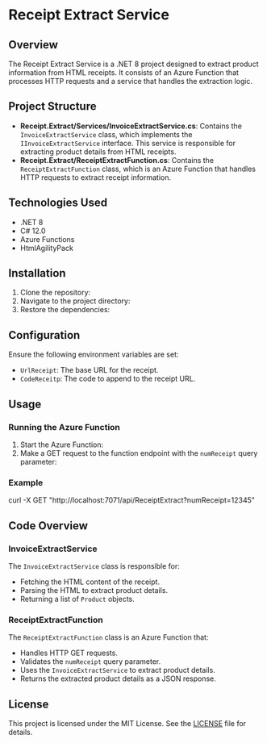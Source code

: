 # Receipt Extract Service

## Overview

The Receipt Extract Service is a .NET 8 project designed to extract product information from HTML receipts. It consists of an Azure Function that processes HTTP requests and a service that handles the extraction logic.

## Project Structure

- **Receipt.Extract/Services/InvoiceExtractService.cs**: Contains the `InvoiceExtractService` class, which implements the `IInvoiceExtractService` interface. This service is responsible for extracting product details from HTML receipts.
- **Receipt.Extract/ReceiptExtractFunction.cs**: Contains the `ReceiptExtractFunction` class, which is an Azure Function that handles HTTP requests to extract receipt information.

## Technologies Used

- .NET 8
- C# 12.0
- Azure Functions
- HtmlAgilityPack

## Installation

1. Clone the repository:
2. Navigate to the project directory:
3. Restore the dependencies:
    
## Configuration

Ensure the following environment variables are set:

- `UrlReceipt`: The base URL for the receipt.
- `CodeReceitp`: The code to append to the receipt URL.

## Usage

### Running the Azure Function

1. Start the Azure Function:
2. Make a GET request to the function endpoint with the `numReceipt` query parameter:

### Example
curl -X GET "http://localhost:7071/api/ReceiptExtract?numReceipt=12345"


## Code Overview

### InvoiceExtractService

The `InvoiceExtractService` class is responsible for:

- Fetching the HTML content of the receipt.
- Parsing the HTML to extract product details.
- Returning a list of `Product` objects.

### ReceiptExtractFunction

The `ReceiptExtractFunction` class is an Azure Function that:

- Handles HTTP GET requests.
- Validates the `numReceipt` query parameter.
- Uses the `InvoiceExtractService` to extract product details.
- Returns the extracted product details as a JSON response.

## License

This project is licensed under the MIT License. See the [LICENSE](LICENSE) file for details.
